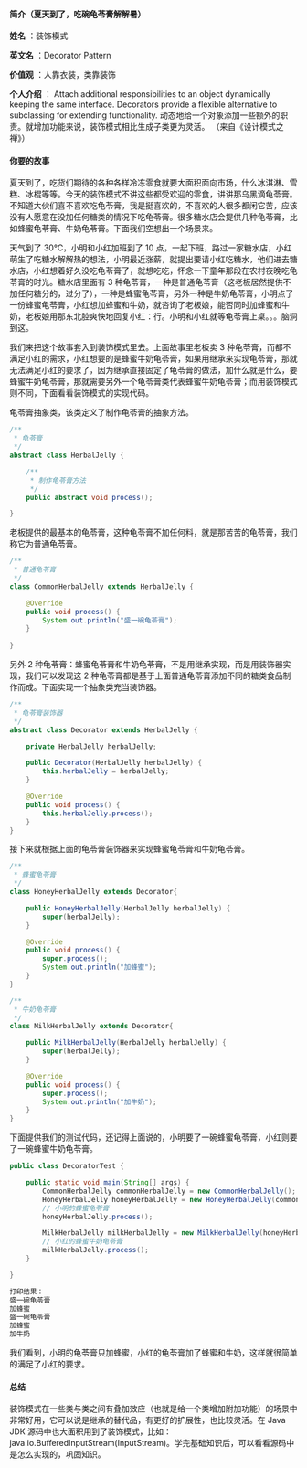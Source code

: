 #### 简介（夏天到了，吃碗龟苓膏解解暑）  

**姓名** ：装饰模式  

**英文名** ：Decorator Pattern  

**价值观** ：人靠衣装，类靠装饰  

**个人介绍** ： Attach additional responsibilities to an object dynamically keeping the same interface. Decorators provide a flexible alternative to subclassing for extending functionality. 动态地给一个对象添加一些额外的职责。就增加功能来说，装饰模式相比生成子类更为灵活。 （来自《设计模式之禅》）  


#### 你要的故事  

夏天到了，吃货们期待的各种各样冷冻零食就要大面积面向市场，什么冰淇淋、雪糕、冰棍等等。今天的装饰模式不讲这些都受欢迎的零食，讲讲那乌黑滴龟苓膏。不知道大伙们喜不喜欢吃龟苓膏，我是挺喜欢的，不喜欢的人很多都闲它苦，应该没有人愿意在没加任何糖类的情况下吃龟苓膏。很多糖水店会提供几种龟苓膏，比如蜂蜜龟苓膏、牛奶龟苓膏。下面我们空想出一个场景来。  

天气到了 30℃，小明和小红加班到了 10 点，一起下班，路过一家糖水店，小红萌生了吃糖水解解热的想法，小明最近涨薪，就提出要请小红吃糖水，他们进去糖水店，小红想着好久没吃龟苓膏了，就想吃吃，怀念一下童年那段在农村夜晚吃龟苓膏的时光。糖水店里面有 3 种龟苓膏，一种是普通龟苓膏（这老板居然提供不加任何糖分的，过分了），一种是蜂蜜龟苓膏，另外一种是牛奶龟苓膏，小明点了一份蜂蜜龟苓膏，小红想加蜂蜜和牛奶，就咨询了老板娘，能否同时加蜂蜜和牛奶，老板娘用那东北腔爽快地回复小红：行。小明和小红就等龟苓膏上桌。。。脑洞到这。  

我们来把这个故事套入到装饰模式里去。上面故事里老板卖 3 种龟苓膏，而都不满足小红的需求，小红想要的是蜂蜜牛奶龟苓膏，如果用继承来实现龟苓膏，那就无法满足小红的要求了，因为继承直接固定了龟苓膏的做法，加什么就是什么，要蜂蜜牛奶龟苓膏，那就需要另外一个龟苓膏类代表蜂蜜牛奶龟苓膏；而用装饰模式则不同，下面看看装饰模式的实现代码。  

龟苓膏抽象类，该类定义了制作龟苓膏的抽象方法。  

```java
/**
 * 龟苓膏
 */
abstract class HerbalJelly {

    /**
     * 制作龟苓膏方法
     */
    public abstract void process();

}
```

老板提供的最基本的龟苓膏，这种龟苓膏不加任何料，就是那苦苦的龟苓膏，我们称它为普通龟苓膏。  

```java
/**
 * 普通龟苓膏
 */
class CommonHerbalJelly extends HerbalJelly {

    @Override
    public void process() {
        System.out.println("盛一碗龟苓膏");
    }
    
}
```

另外 2 种龟苓膏：蜂蜜龟苓膏和牛奶龟苓膏，不是用继承实现，而是用装饰器实现，我们可以发现这 2 种龟苓膏都是基于上面普通龟苓膏添加不同的糖类食品制作而成。下面实现一个抽象类充当装饰器。  

```java
/**
 * 龟苓膏装饰器
 */
abstract class Decorator extends HerbalJelly {

    private HerbalJelly herbalJelly;

    public Decorator(HerbalJelly herbalJelly) {
        this.herbalJelly = herbalJelly;
    }

    @Override
    public void process() {
        this.herbalJelly.process();
    }
}
```

接下来就根据上面的龟苓膏装饰器来实现蜂蜜龟苓膏和牛奶龟苓膏。  

```java
/**
 * 蜂蜜龟苓膏
 */
class HoneyHerbalJelly extends Decorator{

    public HoneyHerbalJelly(HerbalJelly herbalJelly) {
        super(herbalJelly);
    }

    @Override
    public void process() {
        super.process();
        System.out.println("加蜂蜜");
    }
}

/**
 * 牛奶龟苓膏
 */
class MilkHerbalJelly extends Decorator{

    public MilkHerbalJelly(HerbalJelly herbalJelly) {
        super(herbalJelly);
    }

    @Override
    public void process() {
        super.process();
        System.out.println("加牛奶");
    }
}
```

下面提供我们的测试代码，还记得上面说的，小明要了一碗蜂蜜龟苓膏，小红则要了一碗蜂蜜牛奶龟苓膏。  

```java
public class DecoratorTest {

    public static void main(String[] args) {
        CommonHerbalJelly commonHerbalJelly = new CommonHerbalJelly();
        HoneyHerbalJelly honeyHerbalJelly = new HoneyHerbalJelly(commonHerbalJelly);
        // 小明的蜂蜜龟苓膏
        honeyHerbalJelly.process();

        MilkHerbalJelly milkHerbalJelly = new MilkHerbalJelly(honeyHerbalJelly);
        // 小红的蜂蜜牛奶龟苓膏
        milkHerbalJelly.process();
    }

}

打印结果：
盛一碗龟苓膏
加蜂蜜
盛一碗龟苓膏
加蜂蜜
加牛奶
```

我们看到，小明的龟苓膏只加蜂蜜，小红的龟苓膏加了蜂蜜和牛奶，这样就很简单的满足了小红的要求。  


#### 总结  

装饰模式在一些类与类之间有叠加效应（也就是给一个类增加附加功能）的场景中非常好用，它可以说是继承的替代品，有更好的扩展性，也比较灵活。在 Java JDK 源码中也大面积用到了装饰模式，比如：java.io.BufferedInputStream(InputStream)。学完基础知识后，可以看看源码中是怎么实现的，巩固知识。